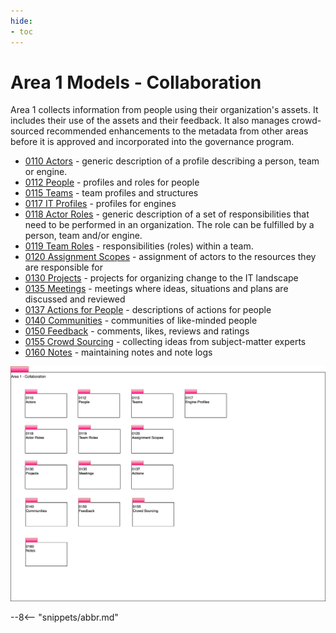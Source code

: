 ```yaml
---
hide:
- toc
---
```


<!-- SPDX-License-Identifier: CC-BY-4.0 -->
<!-- Copyright Contributors to the Egeria project. -->

# Area 1 Models - Collaboration

Area 1 collects information from people using their organization's assets. It includes their use of the assets and their feedback. It also manages crowd-sourced recommended enhancements to the metadata from other areas before it is approved and incorporated into the governance program.

- [0110 Actors](/types/1/0110-Actors) - generic description of a profile describing a person, team or engine.
- [0112 People](/types/1/0112-People) - profiles and roles for people
- [0115 Teams](/types/1/0115-Teams) - team profiles and structures
- [0117 IT Profiles](/types/1/0117-IT-Profiles) - profiles for engines
- [0118 Actor Roles](/types/1/0118-Actor-Roles) - generic description of a set of responsibilities that need to be performed in an organization.  The role can be fulfilled by a person, team and/or engine.
- [0119 Team Roles](/types/1/0119-Team-Roles) - responsibilities (roles) within a team.
- [0120 Assignment Scopes](/types/1/0120-Assignment-Scopes) - assignment of actors to the resources they are responsible for
- [0130 Projects](/types/1/0130-Projects) - projects for organizing change to the IT landscape
- [0135 Meetings](/types/1/0135-Meetings) - meetings where ideas, situations and plans are discussed and reviewed
- [0137 Actions for People](/types/1/0137-Actions) - descriptions of actions for people
- [0140 Communities](/types/1/0140-Communities) - communities of like-minded people
- [0150 Feedback](/types/1/0150-Feedback) - comments, likes, reviews and ratings
- [0155 Crowd Sourcing](/types/1/0155-Crowd-Sourcing) - collecting ideas from subject-matter experts
- [0160 Notes](/types/1/0160-Notes) - maintaining notes and note logs

![UML Packages](area-1-collaboration-overview.svg)

--8<-- "snippets/abbr.md"
